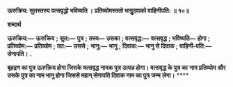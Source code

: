 **ऊरुक्रिय: सुतस्तस्य वत्सवृद्धो भविष्यति ।** **प्रतिव्योमस्ततो भानुॢदवाको वाहिनीपति: ॥ १०॥** 

**शब्दार्थ** 

**ऊरुक्रिय:—** **ऊरुक्रिय** **; सुत:—** **पुत्र** **; तस्य—** **उसका** **; वत्सवृद्ध:—** **वत्सवृद्ध** **; भविष्यति—** **होगा** **; प्रतिव्योम:—** **प्रतिव्योम** **; तत:—** **उससे** **;** **भानु:—** **भानु** **; दिवाक:—** **भानु से दिवाक** **; वाहिनी-पति:—** **सेनापति।** **.** 

**बृहद्रण का पुत्र ऊरुक्रिय होगा जिसके वत्सवृद्ध नामक पुत्र उत्पन्न होगा। वत्सवृद्ध के पुत्र का** **नाम प्रतिव्योम और उसके पुत्र का नाम भानु होगा जिससे महान् सेनापति दिवाक नाम का पुत्र जन्म** **लेगा।** **** 